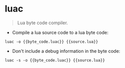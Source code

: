 # luac

> Lua byte code compiler.

- Compile a lua source code to a lua byte code:

`luac -o {{byte_code.luac}} {{source.lua}}`

- Don't include a debug information in the byte code:

`luac -s -o {{byte_code.luac}} {{source.lua}}`
